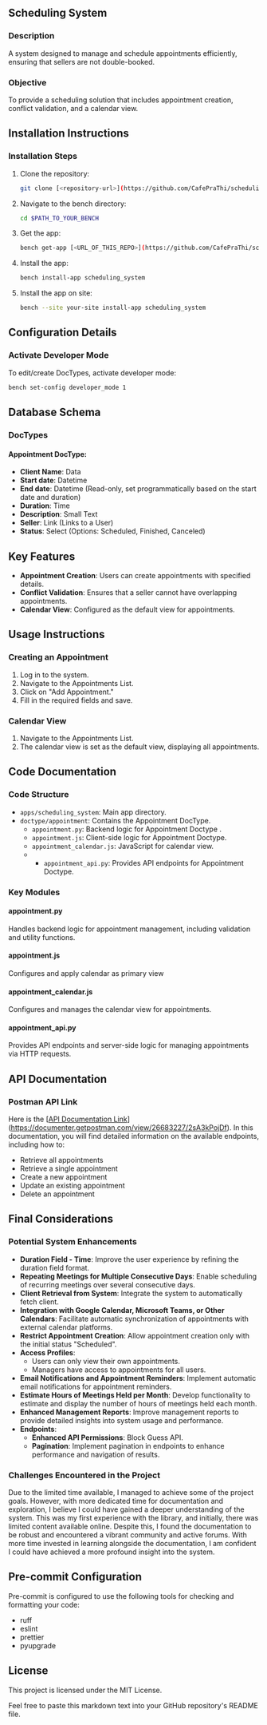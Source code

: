 ## Scheduling System

### Description
A system designed to manage and schedule appointments efficiently, ensuring that sellers are not double-booked.

### Objective
To provide a scheduling solution that includes appointment creation, conflict validation, and a calendar view.

## Installation Instructions


### Installation Steps

1. Clone the repository:
    ```bash
    git clone [<repository-url>](https://github.com/CafePraThi/scheduling_system)
    ```

2. Navigate to the bench directory:
    ```bash
    cd $PATH_TO_YOUR_BENCH
    ```

3. Get the app:
    ```bash
    bench get-app [<URL_OF_THIS_REPO>](https://github.com/CafePraThi/scheduling_system) --branch develop
    ```

4. Install the app:
    ```bash
    bench install-app scheduling_system
    ```

5. Install the app on site:
    ```bash
    bench --site your-site install-app scheduling_system
    ```

## Configuration Details

### Activate Developer Mode
To edit/create DocTypes, activate developer mode:
```bash
bench set-config developer_mode 1
```

## Database Schema

### DocTypes

#### Appointment DocType:
- **Client Name**: Data
- **Start date**: Datetime
- **End date**: Datetime (Read-only, set programmatically based on the start date and duration)
- **Duration**: Time
- **Description**: Small Text
- **Seller**: Link (Links to a User)
- **Status**: Select (Options: Scheduled, Finished, Canceled)

## Key Features

- **Appointment Creation**: Users can create appointments with specified details.
- **Conflict Validation**: Ensures that a seller cannot have overlapping appointments.
- **Calendar View**: Configured as the default view for appointments.

## Usage Instructions

### Creating an Appointment
1. Log in to the system.
2. Navigate to the Appointments List.
3. Click on "Add Appointment."
4. Fill in the required fields and save.

### Calendar View
1. Navigate to the Appointments List.
2. The calendar view is set as the default view, displaying all appointments.

## Code Documentation

### Code Structure
- `apps/scheduling_system`: Main app directory.
- `doctype/appointment`: Contains the Appointment DocType.
  - `appointment.py`: Backend logic for Appointment Doctype .
  - `appointment.js`: Client-side logic for Appointment Doctype.
  - `appointment_calendar.js`: JavaScript for calendar view.
  - - `appointment_api.py`: Provides API endpoints for Appointment Doctype.

### Key Modules

#### appointment.py
Handles backend logic for appointment management, including validation and utility functions.

#### appointment.js
Configures and apply calendar as primary view

#### appointment_calendar.js
Configures and manages the calendar view for appointments.

#### appointment_api.py
Provides API endpoints and server-side logic for managing appointments via HTTP requests.

## API Documentation

### Postman API Link

Here is the [[API Documentation Link](#)](https://documenter.getpostman.com/view/26683227/2sA3kPojDf). In this documentation, you will find detailed information on the available endpoints, including how to:

- Retrieve all appointments
- Retrieve a single appointment
- Create a new appointment
- Update an existing appointment
- Delete an appointment

## Final Considerations

### Potential System Enhancements

- **Duration Field - Time**: Improve the user experience by refining the duration field format.
- **Repeating Meetings for Multiple Consecutive Days**: Enable scheduling of recurring meetings over several consecutive days.
- **Client Retrieval from System**: Integrate the system to automatically fetch client.
- **Integration with Google Calendar, Microsoft Teams, or Other Calendars**: Facilitate automatic synchronization of appointments with external calendar platforms.
- **Restrict Appointment Creation**: Allow appointment creation only with the initial status "Scheduled".
- **Access Profiles**:
  - Users can only view their own appointments.
  - Managers have access to appointments for all users.
- **Email Notifications and Appointment Reminders**: Implement automatic email notifications for appointment reminders.
- **Estimate Hours of Meetings Held per Month**: Develop functionality to estimate and display the number of hours of meetings held each month.
- **Enhanced Management Reports**: Improve management reports to provide detailed insights into system usage and performance.
- **Endpoints**:
  - **Enhanced API Permissions**: Block Guess API.
  - **Pagination**: Implement pagination in endpoints to enhance performance and navigation of results.

### Challenges Encountered in the Project

Due to the limited time available, I managed to achieve some of the project goals. However, with more dedicated time for documentation and exploration, I believe I could have gained a deeper understanding of the system. This was my first experience with the library, and initially, there was limited content available online. Despite this, I found the documentation to be robust and encountered a vibrant community and active forums. With more time invested in learning alongside the documentation, I am confident I could have achieved a more profound insight into the system.


## Pre-commit Configuration

Pre-commit is configured to use the following tools for checking and formatting your code:
- ruff
- eslint
- prettier
- pyupgrade

## License
This project is licensed under the MIT License.

Feel free to paste this markdown text into your GitHub repository's README file.
